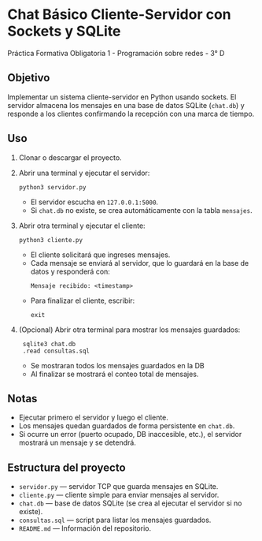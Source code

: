 # Chat Básico Cliente-Servidor con Sockets y SQLite

Práctica Formativa Obligatoria 1 - Programación sobre redes - 3° D

## Objetivo
Implementar un sistema cliente-servidor en Python usando sockets. El servidor almacena los mensajes en una base de datos SQLite (`chat.db`) y responde a los clientes confirmando la recepción con una marca de tiempo.


## Uso

1. Clonar o descargar el proyecto.
2. Abrir una terminal y ejecutar el servidor:
   ```
   python3 servidor.py
   ```
   - El servidor escucha en `127.0.0.1:5000`.
   - Si `chat.db` no existe, se crea automáticamente con la tabla `mensajes`.

3. Abrir otra terminal y ejecutar el cliente:
   ```
   python3 cliente.py
   ```
   - El cliente solicitará que ingreses mensajes.
   - Cada mensaje se enviará al servidor, que lo guardará en la base de datos y responderá con:
     ```
     Mensaje recibido: <timestamp>
     ```
   - Para finalizar el cliente, escribir:
     ```
     exit
     ```

4. (Opcional) Abrir otra terminal para mostrar los mensajes guardados:
   ```
    sqlite3 chat.db   
    .read consultas.sql 
   ```
   - Se mostraran todos los mensajes guardados en la DB
   - Al finalizar se mostrará el conteo total de mensajes.

## Notas
- Ejecutar primero el servidor y luego el cliente.
- Los mensajes quedan guardados de forma persistente en `chat.db`.
- Si ocurre un error (puerto ocupado, DB inaccesible, etc.), el servidor mostrará un mensaje y se detendrá.

## Estructura del proyecto
- `servidor.py` — servidor TCP que guarda mensajes en SQLite.
- `cliente.py` — cliente simple para enviar mensajes al servidor.
- `chat.db` — base de datos SQLite (se crea al ejecutar el servidor si no existe).
- `consultas.sql` — script para listar los mensajes guardados.
- `README.md` — Información del repositorio.

``` 